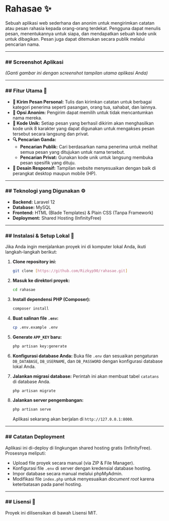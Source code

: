 # Rahasae ✨

Sebuah aplikasi web sederhana dan anonim untuk mengirimkan catatan atau pesan rahasia kepada orang-orang terdekat. Pengguna dapat menulis pesan, menentukannya untuk siapa, dan mendapatkan sebuah kode unik untuk dibagikan. Pesan juga dapat ditemukan secara publik melalui pencarian nama.

---

### ## Screenshot Aplikasi


*(Ganti gambar ini dengan screenshot tampilan utama aplikasi Anda)*

---

### ## Fitur Utama 🚀

* **💌 Kirim Pesan Personal:** Tulis dan kirimkan catatan untuk berbagai kategori penerima seperti pasangan, orang tua, sahabat, dan lainnya.
* **👤 Opsi Anonim:** Pengirim dapat memilih untuk tidak mencantumkan nama mereka.
* **🔑 Kode Unik:** Setiap pesan yang berhasil dikirim akan menghasilkan kode unik 8 karakter yang dapat digunakan untuk mengakses pesan tersebut secara langsung dan privat.
* **🔍 Pencarian Ganda:**
    * **Pencarian Publik:** Cari berdasarkan nama penerima untuk melihat semua pesan yang ditujukan untuk nama tersebut.
    * **Pencarian Privat:** Gunakan kode unik untuk langsung membuka pesan spesifik yang dituju.
* **📱 Desain Responsif:** Tampilan website menyesuaikan dengan baik di perangkat desktop maupun mobile (HP).

---

### ## Teknologi yang Digunakan ⚙️

* **Backend:** Laravel 12
* **Database:** MySQL
* **Frontend:** HTML (Blade Templates) & Plain CSS (Tanpa Framework)
* **Deployment:** Shared Hosting (InfinityFree)

---

### ## Instalasi & Setup Lokal 🔧

Jika Anda ingin menjalankan proyek ini di komputer lokal Anda, ikuti langkah-langkah berikut:

1.  **Clone repository ini:**
    ```bash
    git clone [https://github.com/Rizkyp90/rahasae.git]
    ```

2.  **Masuk ke direktori proyek:**
    ```bash
    cd rahasae
    ```

3.  **Install dependensi PHP (Composer):**
    ```bash
    composer install
    ```

4.  **Buat salinan file `.env`:**
    ```bash
    cp .env.example .env
    ```

5.  **Generate `APP_KEY` baru:**
    ```bash
    php artisan key:generate
    ```

6.  **Konfigurasi database Anda:**
    Buka file `.env` dan sesuaikan pengaturan `DB_DATABASE`, `DB_USERNAME`, dan `DB_PASSWORD` dengan konfigurasi database lokal Anda.

7.  **Jalankan migrasi database:**
    Perintah ini akan membuat tabel `catatans` di database Anda.
    ```bash
    php artisan migrate
    ```

8.  **Jalankan server pengembangan:**
    ```bash
    php artisan serve
    ```
    Aplikasi sekarang akan berjalan di `http://127.0.0.1:8000`.

---

### ## Catatan Deployment

Aplikasi ini di-deploy di lingkungan shared hosting gratis (InfinityFree). Prosesnya meliputi:
* Upload file proyek secara manual (via ZIP & File Manager).
* Konfigurasi file `.env` di server dengan kredensial database hosting.
* Impor database secara manual melalui phpMyAdmin.
* Modifikasi file `index.php` untuk menyesuaikan *document root* karena keterbatasan pada panel hosting.

---

### ## Lisensi 📄

Proyek ini dilisensikan di bawah Lisensi MIT.